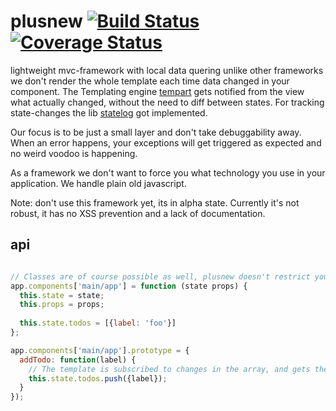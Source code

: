 # plusnew [![Build Status](https://travis-ci.org/plusnew/plusnew.svg)](https://travis-ci.org/plusnew/plusnew) [![Coverage Status](https://coveralls.io/repos/github/plusnew/plusnew/badge.svg)](https://coveralls.io/github/plusnew/plusnew)

lightweight mvc-framework with local data quering
unlike other frameworks we don't render the whole template each time
data changed in your component. The Templating engine
[tempart](https://github.com/plusnew/tempart) gets notified from the view what
actually changed, without the need to diff between states. For tracking state-changes the lib
[statelog](https://github.com/plusnew/statelog) got implemented.

Our focus is to be just a small layer and don't take debuggability away. When an error happens, your exceptions will get triggered as expected and no weird voodoo is happening.

As a framework we don't want to force you what technology you use in your application. We handle plain old javascript.

Note: don't use this framework yet, its in alpha state. Currently it's not robust, it has no XSS prevention and a lack of documentation.

## api

```js

// Classes are of course possible as well, plusnew doesn't restrict you in any way
app.components['main/app'] = function (state props) {
  this.state = state;
  this.props = props;
  
  this.state.todos = [{label: 'foo'}]
};

app.components['main/app'].prototype = {
  addTodo: function(label) {
    // The template is subscribed to changes in the array, and gets the event that there is a new entity and updates the dom
    this.state.todos.push({label}); 
  }
});

```

